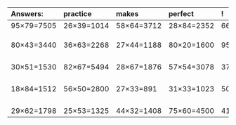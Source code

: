 | Answers: | practice | makes | perfect | ! |
| :--- | :--- | :--- | :--- | :--- |
| 95×79=7505 | 26×39=1014 | 58×64=3712 | 28×84=2352 | 66×52=3432 | 
|   |   |   |   |   | 
|   |   |   |   |   | 
|   |   |   |   |   | 
| 80×43=3440 | 36×63=2268 | 27×44=1188 | 80×20=1600 | 95×64=6080 | 
|   |   |   |   |   | 
|   |   |   |   |   | 
|   |   |   |   |   | 
|   |   |   |   |   | 
| 30×51=1530 | 82×67=5494 | 28×67=1876 | 57×54=3078 | 37×37=1369 | 
|   |   |   |   |   | 
|   |   |   |   |   | 
|   |   |   |   |   | 
|   |   |   |   |   | 
| 18×84=1512 | 56×50=2800 | 27×33=891 | 31×33=1023 | 50×80=4000 | 
|   |   |   |   |   | 
|   |   |   |   |   | 
|   |   |   |   |   | 
|   |   |   |   |   | 
| 29×62=1798 | 25×53=1325 | 44×32=1408 | 75×60=4500 | 41×46=1886 | 
